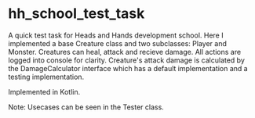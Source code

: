 # hh_school_test_task

A quick test task for Heads and Hands development school.
Here I implemented a base Creature class and two subclasses: Player and Monster. Creatures can heal, attack and recieve damage. All actions are logged into console for clarity. 
Creature's attack damage is calculated by the DamageCalculator interface which has a default implementation and a testing implementation.

Implemented in Kotlin.


Note: Usecases can be seen in the Tester class.
